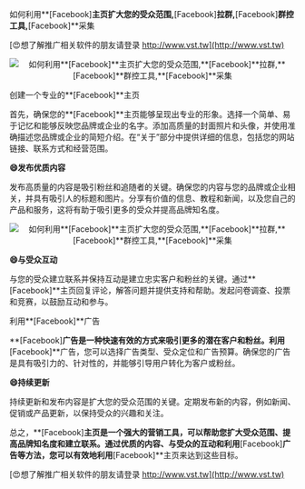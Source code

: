 如何利用**[Facebook]**主页扩大您的受众范围,**[Facebook]**拉群,**[Facebook]**群控工具,**[Facebook]**采集

[😍想了解推广相关软件的朋友请登录 http://www.vst.tw](http://www.vst.tw)

 <center><img src="https://vst.tw/MP4/tuiguang/png/3.png" alt="如何利用**[Facebook]**主页扩大您的受众范围,**[Facebook]**拉群,**[Facebook]**群控工具,**[Facebook]**采集"></center>

创建一个专业的**[Facebook]**主页

首先，确保您的**[Facebook]**主页能够呈现出专业的形象。选择一个简单、易于记忆和能够反映您品牌或企业的名字。添加高质量的封面照片和头像，并使用准确描述您品牌或企业的简短介绍。在“关于”部分中提供详细的信息，包括您的网站链接、联系方式和经营范围。

**😄发布优质内容**

发布高质量的内容是吸引粉丝和追随者的关键。确保您的内容与您的品牌或企业相关，并具有吸引人的标题和图片。分享有价值的信息、教程和新闻，以及您自己的产品和服务，这将有助于吸引更多的受众并提高品牌知名度。

 <center><img src="https://vst.tw/MP4/tuiguang/png/0.png" alt="如何利用**[Facebook]**主页扩大您的受众范围,**[Facebook]**拉群,**[Facebook]**群控工具,**[Facebook]**采集"></center>

**😄与受众互动**

与您的受众建立联系并保持互动是建立忠实客户和粉丝的关键。通过**[Facebook]**主页回复评论，解答问题并提供支持和帮助。发起问卷调查、投票和竞赛，以鼓励互动和参与。

利用**[Facebook]**广告

**[Facebook]**广告是一种快速有效的方式来吸引更多的潜在客户和粉丝。利用**[Facebook]**广告，您可以选择广告类型、受众定位和广告预算。确保您的广告是具有吸引力的、针对性的，并能够引导用户转化为客户或粉丝。

**😄持续更新**

持续更新和发布内容是扩大您的受众范围的关键。定期发布新的内容，例如新闻、促销或产品更新，以保持受众的兴趣和关注。

总之，**[Facebook]**主页是一个强大的营销工具，可以帮助您扩大受众范围、提高品牌知名度和建立联系。通过优质的内容、与受众的互动和利用**[Facebook]**广告等方法，您可以有效地利用**[Facebook]**主页来达到这些目标。

[😍想了解推广相关软件的朋友请登录 http://www.vst.tw](http://www.vst.tw)



